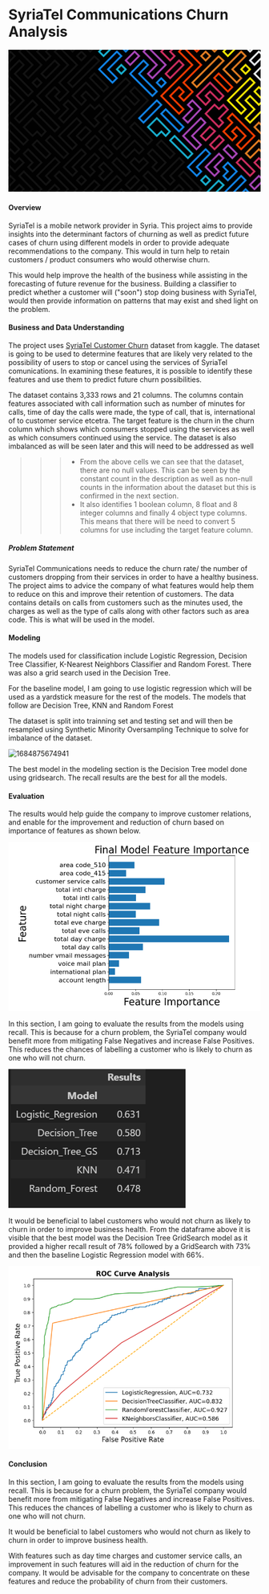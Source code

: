 # SyriaTel Communications Churn Analysis

![Upfront Poster](image.png)

#### Overview

SyriaTel is a mobile network provider in Syria. This project aims to provide insights into the determinant factors of churning as well as predict future cases of churn using different models in order to provide adequate recommendations to the company. This would in turn help to retain customers / product consumers who would otherwise churn.

This would help improve the health of the business while assisting in the forecasting of future revenue for the business. Building a classifier to predict whether a customer will ("soon") stop doing business with SyriaTel, would then provide information on patterns that may exist and shed light on the problem.

#### Business and Data Understanding

The project uses [SyriaTel Customer Churn](https://www.kaggle.com/datasets/becksddf/churn-in-telecoms-dataset) dataset from kaggle. The dataset is going to be used to determine features that are likely very related to the possibility of users to stop or cancel using the services of SyriaTel comunications. In examining these features, it is possible to identify these features and use them to predict future churn possibilities.

The dataset contains 3,333 rows and 21 columns. The columns contain features associated with call information such as number of minutes for calls, time of day the calls were made, the type of call, that is, international of to customer service etcetra. The target feature is the churn in the churn column which shows which consumers stopped using the services as well as which consumers continued using the service. The dataset is also imbalanced as will be seen later and this will need to be addressed as well

>>> * From the above cells we can see that the dataset, there are no null values. This can be seen by the constant count in the description as well as non-null counts in the information about the dataset but this is confirmed in the next section.
>>> * It also identifies 1 boolean column, 8 float and 8 integer columns and finally 4 object type columns. This means that there will be need to convert 5 columns for use including the target feature column.
>>>
>>

##### Problem Statement

SyriaTel Communications needs to reduce the churn rate/ the number of customers dropping from their services in order to have a healthy business. The project aims to advice the company of what features would help them to reduce on this and improve their retention of customers. The data contains details on calls from customers such as the minutes used, the charges as well as the type of calls along with other factors such as area code. This is what will be used in the model.

#### Modeling

The models used for classification include Logistic Regression, Decision Tree Classifier, K-Nearest Neighbors Classifier and Random Forest. There was also a grid search used in the Decision Tree.

For the baseline model, I am going to use logistic regression which will be used as a yardstick measure for the rest of the models. The models that follow are Decision Tree, KNN and Random Forest

The dataset is split into trainning set and testing set and will then be resampled using Synthetic Minority Oversampling Technique to solve for imbalance of the dataset.

![1684875674941](image/README/1684875674941.png)

The best model in the modeling section is the Decision Tree model done using gridsearch. The recall results are the best for all the models.

#### **Evaluation**

The results would help guide the company to improve customer relations, and enable for the improvement and reduction of churn based on importance of features as shown below.

![Final feature Importance](image-1.png)

In this section, I am going to evaluate the results from the models using recall. This is because for a churn problem, the SyriaTel company would benefit more from mitigating False Negatives and increase False Positives. This reduces the chances of labelling a customer who is likely to churn as one who will not churn.

![Models evaluation](<Screenshot 2024-10-27 215553.png>)

It would be beneficial to label customers who would not churn as likely to churn in order to improve business health. From the dataframe above it is visible that the best model was the Decision Tree GridSearch model as it provided a higher recall result of 78% followed by a GridSearch with 73% and then the baseline Logistic Regression model with 66%.

![ROC Curve Analysis](image-2.png)

#### Conclusion

In this section, I am going to evaluate the results from the models using recall. This is because for a churn problem, the SyriaTel company would benefit more from mitigating False Negatives and increase False Positives. This reduces the chances of labelling a customer who is likely to churn as one who will not churn.

It would be beneficial to label customers who would not churn as likely to churn in order to improve business health.

With features such as day time charges and customer service calls, an improvement in such features will aid in the reduction of churn for the company. It would be advisable for the company to concentrate on these features and reduce the probability of churn from their customers.
